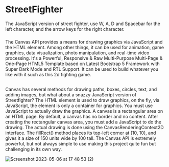 # StreetFighter
The JavaScript version of street fighter, use W, A, D and Spacebar for the left character, and the arrow keys for the right character.
###
The Canvas API provides a means for drawing graphics via JavaScript and the HTML <canvas> element. Among other things, it can be used for animation, game graphics, data visualization, photo manipulation, and real-time video processing. It's a Powerful, Responsive & Raw Multi-Purpose Multi-Page & One-Page HTML5 Template based on Latest Bootstrap 5 Framework with Super Dark Mode and RTL Support. It can be used to build whatever you like with it such as this 2d fighting game.
##
Canvas has several methods for drawing paths, boxes, circles, text, and adding images, but what about a snazzy JavaScript version of Streetfighter?
The HTML <canvas> element is used to draw graphics, on the fly, via JavaScript, the <canvas> element is only a container for graphics. You must use JavaScript to actually draw the graphics. A canvas is a rectangular area on an HTML page. By default, a canvas has no border and no content. After creating the rectangular canvas area, you must add a JavaScript to do the drawing. The actual drawing is done using the CanvasRenderingContext2D interface. The fillRect() method places its top-left corner at (10, 10), and gives it a size of 150 units wide by 100 tall. The Canvas API is extremely powerful, but not always simple to use making this project quite fun but challenging in its own way.


![Screenshot 2023-05-06 at 17 48 53 (2)](https://github.com/Pizzan8t0r/StreetFighter/assets/131811220/90899f67-78b4-4336-b00b-465ec9344c7c)
